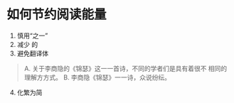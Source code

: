 # 如何节约阅读能量

1. 慎用“之一”
2. 减少 的
3. 避免翻译体

> A. 关于李商隐的《锦瑟》这⼀一首诗，不同的学者们是具有着很不
相同的理解⽅方式。
B. 李商隐《锦瑟》⼀一诗，众说纷纭。

4. 化繁为简
